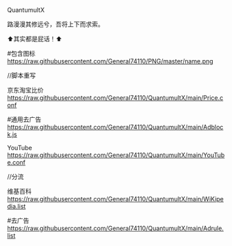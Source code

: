 QuantumultX

路漫漫其修远兮，吾将上下而求索。

⬆️其实都是屁话！⬆️

#包含图标
https://raw.githubusercontent.com/General74110/PNG/master/name.png

//脚本重写

京东淘宝比价
https://raw.githubusercontent.com/General74110/QuantumultX/main/Price.conf

#通用去广告
https://raw.githubusercontent.com/General74110/QuantumultX/main/Adblock.js

YouTube
https://raw.githubusercontent.com/General74110/QuantumultX/main/YouTube.conf

//分流

维基百科
https://raw.githubusercontent.com/General74110/QuantumultX/main/WiKipedia.list

#去广告
https://raw.githubusercontent.com/General74110/QuantumultX/main/Adrule.list
